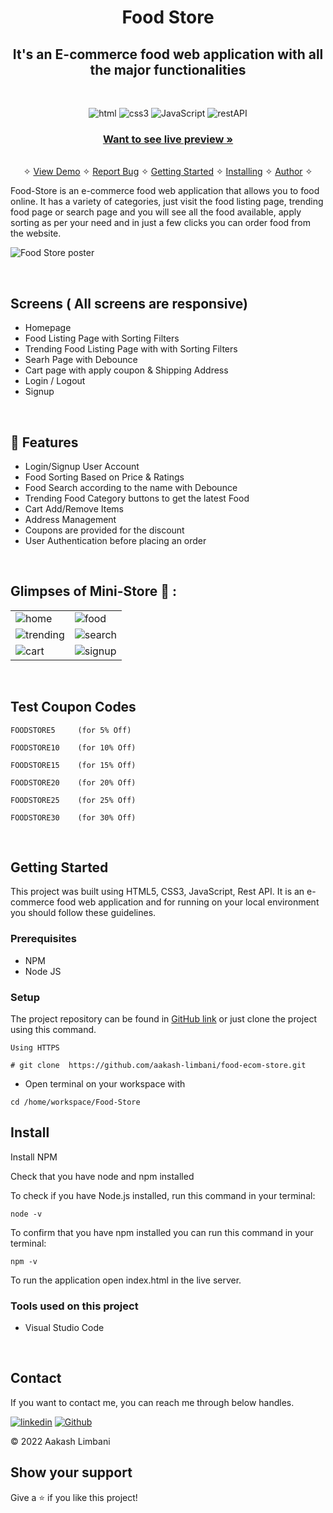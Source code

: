 <h1 align="center">Food Store</h1> 

<h2 align="center">It's an E-commerce food web application with all the major functionalities</h2>

<br />
<p align="center">
    <img src="https://img.shields.io/badge/HTML5-E34F26?style=for-the-badge&logo=html5&logoColor=white" alt="html"/>
    <img src="https://img.shields.io/badge/CSS3-1572B6?style=for-the-badge&logo=css3&logoColor=white" alt="css3"/> 
    <img src="https://img.shields.io/badge/JavaScript-323330?style=for-the-badge&logo=javascript&logoColor=F7DF1E" alt="JavaScript" />
    <img src="https://img.shields.io/badge/Rest_API-02303A?style=for-the-badge&logo=react-router&logoColor=white" alt="restAPI"/>
</p>

<h3 align="center"><a href="https://aakash-limbani-food-ecom-store.vercel.app/"><strong>Want to see live preview »</strong></a></h3>

<p align="center"> 
    <br />&#10023;
    <a href="#Demo">View Demo</a>   &#10023;  
    <a href="https://github.com/aakash-limbani/food-ecom-store/issues">Report Bug</a>    &#10023;
    <a href="#Getting-Started">Getting Started</a> &#10023; <a href="#Install">Installing</a> &#10023;    
    <a href="#Contact">Author</a> &#10023;
  </p>
  
  Food-Store is an e-commerce food web application that allows you to food online. It has a variety of categories, just visit the food listing page, trending food page or search page and you will see all the food available, apply sorting as per your need and in just a few clicks you can order food from the website.
  
 
  
  ![Food Store poster](https://user-images.githubusercontent.com/91532881/173183420-17fb3716-7907-4e0d-b287-c7f415e19ec4.png)

  
  <br />
  
  ## Screens ( All screens are responsive)
   - Homepage
   - Food Listing Page with Sorting Filters
   - Trending Food Listing Page with with Sorting Filters 
   - Searh Page with Debounce
   - Cart page with apply coupon & Shipping Address 
   - Login / Logout
   - Signup


<br />


## 🚀 Features
- Login/Signup User Account
- Food Sorting Based on Price & Ratings
- Food Search according to the name with Debounce
- Trending Food Category buttons to get the latest Food
- Cart Add/Remove Items
- Address Management
- Coupons are provided for the discount
- User Authentication before placing an order

<br />

## Glimpses of Mini-Store 🙈 :


<table>
  <tr>
    <td><img src="https://user-images.githubusercontent.com/91532881/173182982-f6999b5f-cbbb-443e-81ea-0723fa104ba2.jpeg" alt="home" /></td>
    <td><img src="https://user-images.githubusercontent.com/91532881/173183004-30d027d1-7edc-4901-b56d-bd5e9f1794af.jpeg" alt="food" /></td>
  </tr>
  <tr>
    <td><img src="https://user-images.githubusercontent.com/91532881/173183016-b2e1f432-0fb8-4b59-8c51-1764a6e9702d.jpeg" alt="trending" /></td>
    <td><img src="https://user-images.githubusercontent.com/91532881/173183032-0e675e3c-3b8b-4d67-9854-abe2c837701a.jpeg" alt="search" /></td>
  </tr>
  <tr>
    <td><img src="https://user-images.githubusercontent.com/91532881/173183042-5b1bce60-5ceb-41ee-a95a-f92ce2214f85.jpeg" alt="cart" /></td>
    <td><img src="https://user-images.githubusercontent.com/91532881/173183058-d71be787-254c-4dbe-b4d9-f5d21aa3101d.jpeg" alt="signup" /></td>
  </tr>
</table>

<br />

## Test Coupon Codes
```
FOODSTORE5     (for 5% Off)

FOODSTORE10    (for 10% Off)

FOODSTORE15    (for 15% Off)

FOODSTORE20    (for 20% Off)

FOODSTORE25    (for 25% Off)

FOODSTORE30    (for 30% Off)

```

<br/>


## Getting Started

This project was built using HTML5, CSS3, JavaScript, Rest API. It is an e-commerce food web application and for running on your local environment you should follow these guidelines.


### Prerequisites

- NPM 
- Node JS

### Setup


The project repository can be found in [GitHub link](https://github.com/aakash-limbani/food-ecom-store) or just clone the project using this command. 


```
Using HTTPS

# git clone  https://github.com/aakash-limbani/food-ecom-store.git
```

+ Open terminal on your workspace with

```
cd /home/workspace/Food-Store
```


## Install

Install NPM

Check that you have node and npm installed

To check if you have Node.js installed, run this command in your terminal:


```
node -v
```

To confirm that you have npm installed you can run this command in your terminal:


```
npm -v
```

To run the application open index.html in the live server.




### Tools used on this project

- Visual Studio Code


<br/>



## Contact

If you want to contact me, you can reach me through below handles.

[![linkedin](https://img.shields.io/badge/Aakash_Limbani-0077B5?style=for-the-badge&logo=linkedin&logoColor=white)](https://www.linkedin.com/in/aakash-limbani/)
[![Github](https://img.shields.io/badge/Aakash_Limbani-20232A?style=for-the-badge&logo=Github&logoColor=white)](https://github.com/aakash-limbani/)

© 2022 Aakash Limbani



## Show your support

Give a ⭐️ if you like this project!
